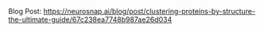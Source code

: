 Blog Post: <https://neurosnap.ai/blog/post/clustering-proteins-by-structure-the-ultimate-guide/67c238ea7748b987ae26d034>
